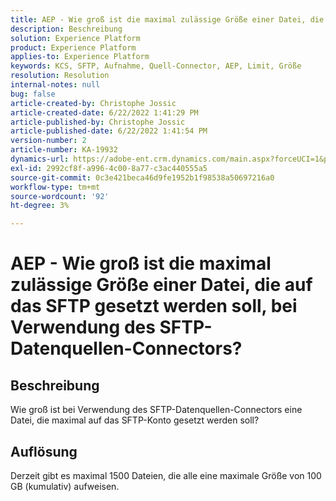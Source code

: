 ```yaml
---
title: AEP - Wie groß ist die maximal zulässige Größe einer Datei, die auf das SFTP gesetzt werden soll, bei Verwendung des SFTP-Datenquellen-Connectors?
description: Beschreibung
solution: Experience Platform
product: Experience Platform
applies-to: Experience Platform
keywords: KCS, SFTP, Aufnahme, Quell-Connector, AEP, Limit, Größe
resolution: Resolution
internal-notes: null
bug: false
article-created-by: Christophe Jossic
article-created-date: 6/22/2022 1:41:29 PM
article-published-by: Christophe Jossic
article-published-date: 6/22/2022 1:41:54 PM
version-number: 2
article-number: KA-19932
dynamics-url: https://adobe-ent.crm.dynamics.com/main.aspx?forceUCI=1&pagetype=entityrecord&etn=knowledgearticle&id=360ee7ff-30f2-ec11-bb3d-6045bd0158c7
exl-id: 2992cf8f-a996-4c00-8a77-c3ac440555a5
source-git-commit: 0c3e421beca46d9fe1952b1f98538a50697216a0
workflow-type: tm+mt
source-wordcount: '92'
ht-degree: 3%

---
```


# AEP - Wie groß ist die maximal zulässige Größe einer Datei, die auf das SFTP gesetzt werden soll, bei Verwendung des SFTP-Datenquellen-Connectors?

## Beschreibung

Wie groß ist bei Verwendung des SFTP-Datenquellen-Connectors eine Datei, die maximal auf das SFTP-Konto gesetzt werden soll?

## Auflösung


Derzeit gibt es maximal 1500 Dateien, die alle eine maximale Größe von 100 GB (kumulativ) aufweisen.
